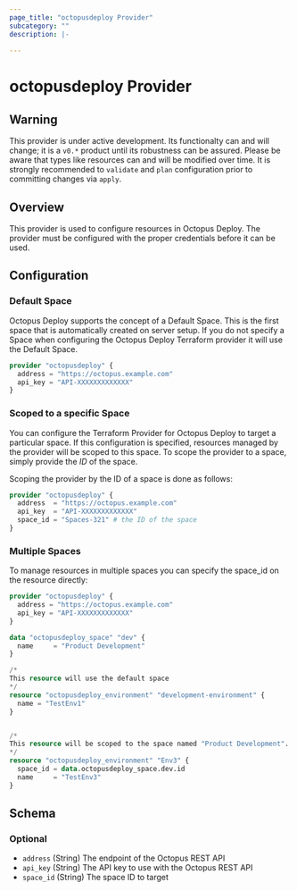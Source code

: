 ```yaml
---
page_title: "octopusdeploy Provider"
subcategory: ""
description: |-
  
---
```


# octopusdeploy Provider

## Warning

This provider is under active development. Its functionalty can and will change; it is a `v0.*` product until its robustness can be assured. Please be aware that types like resources can and will be modified over time. It is strongly recommended to `validate` and `plan` configuration prior to committing changes via `apply`.

## Overview

This provider is used to configure resources in Octopus Deploy. The provider must be configured with the proper credentials before it can be used.

## Configuration

### Default Space

Octopus Deploy supports the concept of a Default Space. This is the first space that is automatically created on server setup. If you do not specify a Space when configuring the Octopus Deploy Terraform provider it will use the Default Space.

```terraform
provider "octopusdeploy" {
  address = "https://octopus.example.com"
  api_key = "API-XXXXXXXXXXXXX"
}
```

### Scoped to a specific Space

You can configure the Terraform Provider for Octopus Deploy to target a
particular space. If this configuration is specified, resources managed by the
provider will be scoped to this space. To scope the provider to a space, simply
provide the _ID_ of the space.

Scoping the provider by the ID of a space is done as follows:

```terraform
provider "octopusdeploy" {
  address  = "https://octopus.example.com"
  api_key  = "API-XXXXXXXXXXXXX"
  space_id = "Spaces-321" # the ID of the space
}
```

### Multiple Spaces

To manage resources in multiple spaces you can specify the space_id on the resource directly:

```terraform
provider "octopusdeploy" {
  address = "https://octopus.example.com"
  api_key = "API-XXXXXXXXXXXXX"
}

data "octopusdeploy_space" "dev" {
  name     = "Product Development"
}

/*
This resource will use the default space
*/
resource "octopusdeploy_environment" "development-environment" {
  name = "TestEnv1"
}


/*
This resource will be scoped to the space named "Product Development".
*/
resource "octopusdeploy_environment" "Env3" {
  space_id = data.octopusdeploy_space.dev.id
  name     = "TestEnv3"
}
```

<!-- schema generated by tfplugindocs -->
## Schema

### Optional

- `address` (String) The endpoint of the Octopus REST API
- `api_key` (String) The API key to use with the Octopus REST API
- `space_id` (String) The space ID to target